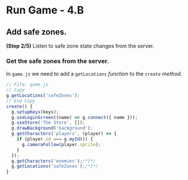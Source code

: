 # Run Game - 4.B

## Add safe zones.

**(Step 2/5)** Listen to safe zone state changes from the server.

### Get the safe zones from the server.

In `game.js` we need to add a `getLocations` _function_ to the `create` _method_.

```javascript
// File: game.js
// Copy
g.getLocations('safeZones');
// End Copy
create() {
  g.setupKeys(keys);
  g.useLoginScreen((name) => g.connect({ name }));
  g.useStore('The Store', []);
  g.drawBackground('background');
  g.getCharacters('players', (player) => {
    if (player.id === g.myId()) {
      g.cameraFollow(player.sprite);
    }
  });
  g.getCharacters('enemies');/*[*/
  g.getLocations('safeZones');/*]*/
}
```
